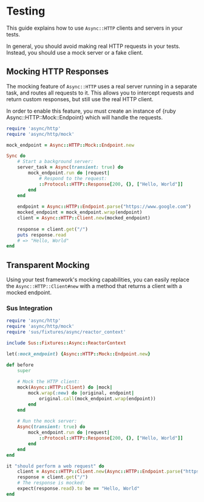 # Testing

This guide explains how to use `Async::HTTP` clients and servers in your tests.

In general, you should avoid making real HTTP requests in your tests. Instead, you should use a mock server or a fake client.

## Mocking HTTP Responses

The mocking feature of `Async::HTTP` uses a real server running in a separate task, and routes all requests to it. This allows you to intercept requests and return custom responses, but still use the real HTTP client.

In order to enable this feature, you must create an instance of {ruby Async::HTTP::Mock::Endpoint} which will handle the requests.

~~~ ruby
require 'async/http'
require 'async/http/mock'

mock_endpoint = Async::HTTP::Mock::Endpoint.new

Sync do
	# Start a background server:
	server_task = Async(transient: true) do
		mock_endpoint.run do |request|
			# Respond to the request:
			::Protocol::HTTP::Response[200, {}, ["Hello, World"]]
		end
	end
	
	endpoint = Async::HTTP::Endpoint.parse("https://www.google.com")
	mocked_endpoint = mock_endpoint.wrap(endpoint)
	client = Async::HTTP::Client.new(mocked_endpoint)
	
	response = client.get("/")
	puts response.read
	# => "Hello, World"
end
~~~

## Transparent Mocking

Using your test framework's mocking capabilities, you can easily replace the `Async::HTTP::Client#new` with a method that returns a client with a mocked endpoint.

### Sus Integration

~~~ ruby
require 'async/http'
require 'async/http/mock'
require 'sus/fixtures/async/reactor_context'

include Sus::Fixtures::Async::ReactorContext

let(:mock_endpoint) {Async::HTTP::Mock::Endpoint.new}

def before
	super
	
	# Mock the HTTP client:
	mock(Async::HTTP::Client) do |mock|
		mock.wrap(:new) do |original, endpoint|
			original.call(mock_endpoint.wrap(endpoint))
		end
	end
	
	# Run the mock server:
	Async(transient: true) do
		mock_endpoint.run do |request|
			::Protocol::HTTP::Response[200, {}, ["Hello, World"]]
		end
	end
end

it "should perform a web request" do
	client = Async::HTTP::Client.new(Async::HTTP::Endpoint.parse("https://www.google.com"))
	response = client.get("/")
	# The response is mocked:
	expect(response.read).to be == "Hello, World"
end
~~~
